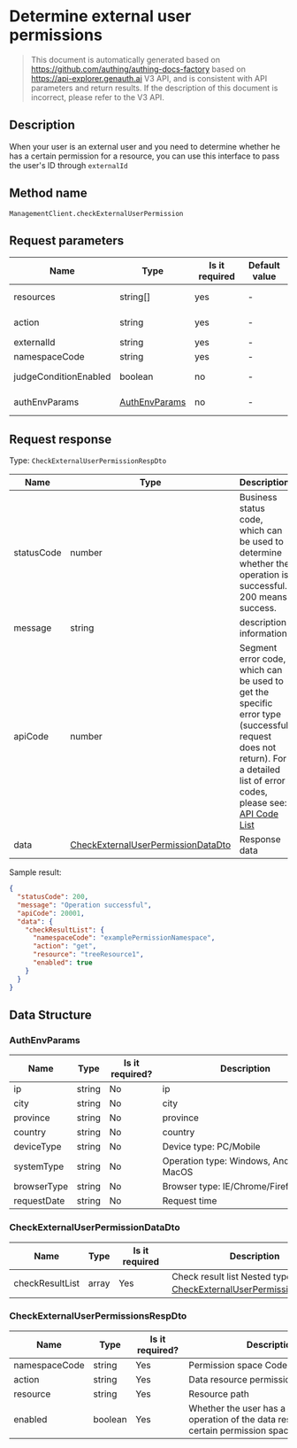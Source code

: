 # Determine external user permissions

<!--
Warning ⚠️:
Do not modify this document directly,
https://github.com/Authing/authing-docs-factory
Use this project to generate
-->

<LastUpdated />

> This document is automatically generated based on https://github.com/authing/authing-docs-factory based on https://api-explorer.genauth.ai V3 API, and is consistent with API parameters and return results. If the description of this document is incorrect, please refer to the V3 API.

## Description

When your user is an external user and you need to determine whether he has a certain permission for a resource, you can use this interface to pass the user's ID through `externalId`

## Method name

`ManagementClient.checkExternalUserPermission`

## Request parameters

| Name                  | Type                                       | <div style="width:80px">Is it required</div> | <div style="width:60px">Default value</div> | <div style="width:300px">Description</div>                                 | <div style="width:200px">Sample value</div>                                                        |
| --------------------- | ------------------------------------------ | -------------------------------------------- | ------------------------------------------- | -------------------------------------------------------------------------- | -------------------------------------------------------------------------------------------------- |
| resources             | string[]                                   | yes                                          | -                                           | Resource path list, **Tree resources need to go to specific tree nodes**   | `["strResourceCode","arrResourceCode","treeResourceCode/StructCode1/resourceStructChildrenCode1"]` |
| action                | string                                     | yes                                          | -                                           | Data resource permission operation, read, get, write and other actions     | `get`                                                                                              |
| externalId            | string                                     | yes                                          | -                                           | External user ID                                                           | `63721xxxxxxxxxxxxdde14a3`                                                                         |
| namespaceCode         | string                                     | yes                                          | -                                           | Permission space Code                                                      | `examplePermissionNamespace`                                                                       |
| judgeConditionEnabled | boolean                                    | no                                           | -                                           | Whether to enable conditional judgment, default is true                    | `true`                                                                                             |
| authEnvParams         | <a href="#AuthEnvParams">AuthEnvParams</a> | no                                           | -                                           | Conditional environment attribute, if conditional judgment is enabled, use | `{"ip":"127.0.0.1"}`                                                                               |

## Request response

Type: `CheckExternalUserPermissionRespDto`

| Name       | Type                                                                                 | Description                                                                                                                                                                                                                                                                                                                                       |
| ---------- | ------------------------------------------------------------------------------------ | ------------------------------------------------------------------------------------------------------------------------------------------------------------------------------------------------------------------------------------------------------------------------------------------------------------------------------------------------- |
| statusCode | number                                                                               | Business status code, which can be used to determine whether the operation is successful. 200 means success.                                                                                                                                                                                                                                      |
| message    | string                                                                               | description information                                                                                                                                                                                                                                                                                                                           |
| apiCode    | number                                                                               | Segment error code, which can be used to get the specific error type (successful request does not return). For a detailed list of error codes, please see: [API Code List](https://api-explorer.genauth.ai/?tag=group/%E5%BC%80%E5%8F%91%E5%87%86%E5%A4%87#tag/%E5%BC%80%E5%8F%91%E5%87%86%E5%A4%87/%E9%94%99%E8%AF%AF%E5%A4%84%E7%90%86/apiCode) |
| data       | <a href="#CheckExternalUserPermissionDataDto">CheckExternalUserPermissionDataDto</a> | Response data                                                                                                                                                                                                                                                                                                                                     |

Sample result:

```json
{
  "statusCode": 200,
  "message": "Operation successful",
  "apiCode": 20001,
  "data": {
    "checkResultList": {
      "namespaceCode": "examplePermissionNamespace",
      "action": "get",
      "resource": "treeResource1",
      "enabled": true
    }
  }
}
```

## Data Structure

### <a id="AuthEnvParams"></a> AuthEnvParams

| Name        | Type   | <div style="width:80px">Is it required?</div> | <div style="width:300px">Description</div>   | <div style="width:200px">Example value</div> |
| ----------- | ------ | --------------------------------------------- | -------------------------------------------- | -------------------------------------------- |
| ip          | string | No                                            | ip                                           | `127.0.0.1`                                  |
| city        | string | No                                            | city                                         | `Beijing`                                    |
| province    | string | No                                            | province                                     | `Hubei`                                      |
| country     | string | No                                            | country                                      | `China`                                      |
| deviceType  | string | No                                            | Device type: PC/Mobile                       | PC                                           |
| systemType  | string | No                                            | Operation type: Windows, Android, iOS, MacOS | Windows                                      |
| browserType | string | No                                            | Browser type: IE/Chrome/Firefox              | IE                                           |
| requestDate | string | No                                            | Request time                                 | `2022-07-03T03:20:30.000Z`                   |

### <a id="CheckExternalUserPermissionDataDto"></a> CheckExternalUserPermissionDataDto

| Name            | Type  | <div style="width:80px">Is it required</div> | <div style="width:300px">Description</div>                                                                              | <div style="width:200px">Sample value</div> |
| --------------- | ----- | -------------------------------------------- | ----------------------------------------------------------------------------------------------------------------------- | ------------------------------------------- |
| checkResultList | array | Yes                                          | Check result list Nested type: <a href="#CheckExternalUserPermissionsRespDto">CheckExternalUserPermissionsRespDto</a>。 |                                             |

### <a id="CheckExternalUserPermissionsRespDto"></a> CheckExternalUserPermissionsRespDto

| Name          | Type    | <div style="width:80px">Is it required?</div> | <div style="width:300px">Description</div>                                                     | <div style="width:200px">Example value</div> |
| ------------- | ------- | --------------------------------------------- | ---------------------------------------------------------------------------------------------- | -------------------------------------------- |
| namespaceCode | string  | Yes                                           | Permission space Code                                                                          | `examplePermissionNamespace`                 |
| action        | string  | Yes                                           | Data resource permission operation                                                             | `get`                                        |
| resource      | string  | Yes                                           | Resource path                                                                                  | `treeResource1`                              |
| enabled       | boolean | Yes                                           | Whether the user has a certain operation of the data resource under a certain permission space | `true`                                       |
